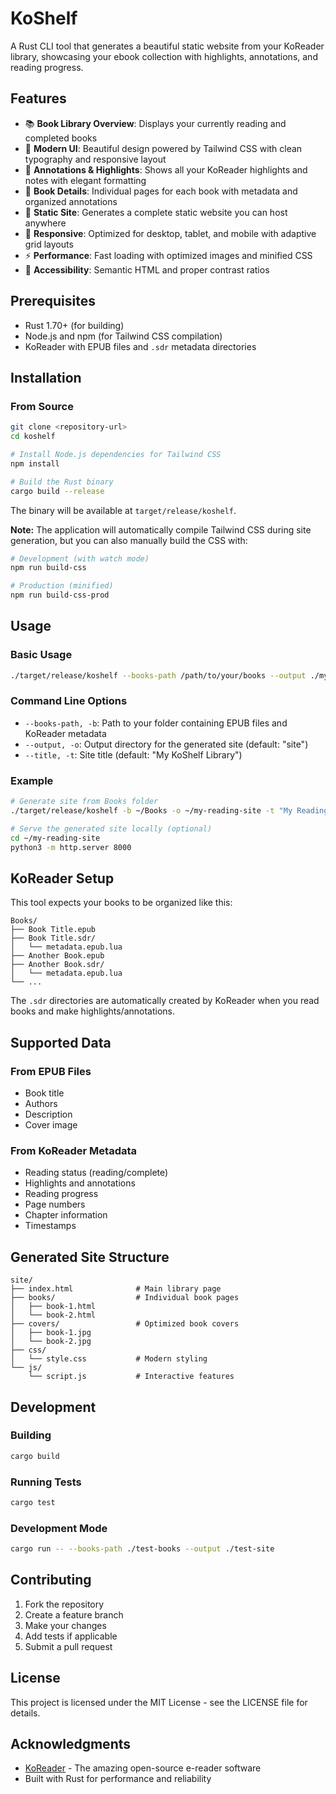 # KoShelf

A Rust CLI tool that generates a beautiful static website from your KoReader library, showcasing your ebook collection with highlights, annotations, and reading progress.

## Features

- 📚 **Book Library Overview**: Displays your currently reading and completed books
- 🎨 **Modern UI**: Beautiful design powered by Tailwind CSS with clean typography and responsive layout
- 📝 **Annotations & Highlights**: Shows all your KoReader highlights and notes with elegant formatting
- 📖 **Book Details**: Individual pages for each book with metadata and organized annotations
- 🚀 **Static Site**: Generates a complete static website you can host anywhere
- 📱 **Responsive**: Optimized for desktop, tablet, and mobile with adaptive grid layouts
- ⚡ **Performance**: Fast loading with optimized images and minified CSS
- 🎯 **Accessibility**: Semantic HTML and proper contrast ratios

## Prerequisites

- Rust 1.70+ (for building)
- Node.js and npm (for Tailwind CSS compilation)
- KoReader with EPUB files and `.sdr` metadata directories

## Installation

### From Source

```bash
git clone <repository-url>
cd koshelf

# Install Node.js dependencies for Tailwind CSS
npm install

# Build the Rust binary
cargo build --release
```

The binary will be available at `target/release/koshelf`.

**Note:** The application will automatically compile Tailwind CSS during site generation, but you can also manually build the CSS with:

```bash
# Development (with watch mode)
npm run build-css

# Production (minified)
npm run build-css-prod
```

## Usage

### Basic Usage

```bash
./target/release/koshelf --books-path /path/to/your/books --output ./my-library-site
```

### Command Line Options

- `--books-path, -b`: Path to your folder containing EPUB files and KoReader metadata
- `--output, -o`: Output directory for the generated site (default: "site")
- `--title, -t`: Site title (default: "My KoShelf Library")

### Example

```bash
# Generate site from Books folder
./target/release/koshelf -b ~/Books -o ~/my-reading-site -t "My Reading Journey"

# Serve the generated site locally (optional)
cd ~/my-reading-site
python3 -m http.server 8000
```

## KoReader Setup

This tool expects your books to be organized like this:

```
Books/
├── Book Title.epub
├── Book Title.sdr/
│   └── metadata.epub.lua
├── Another Book.epub
├── Another Book.sdr/
│   └── metadata.epub.lua
└── ...
```

The `.sdr` directories are automatically created by KoReader when you read books and make highlights/annotations.

## Supported Data

### From EPUB Files
- Book title
- Authors
- Description
- Cover image

### From KoReader Metadata
- Reading status (reading/complete)
- Highlights and annotations
- Reading progress
- Page numbers
- Chapter information
- Timestamps

## Generated Site Structure

```
site/
├── index.html              # Main library page
├── books/                  # Individual book pages
│   ├── book-1.html
│   └── book-2.html
├── covers/                 # Optimized book covers
│   ├── book-1.jpg
│   └── book-2.jpg
├── css/
│   └── style.css           # Modern styling
└── js/
    └── script.js           # Interactive features
```

## Development

### Building

```bash
cargo build
```

### Running Tests

```bash
cargo test
```

### Development Mode

```bash
cargo run -- --books-path ./test-books --output ./test-site
```

## Contributing

1. Fork the repository
2. Create a feature branch
3. Make your changes
4. Add tests if applicable
5. Submit a pull request

## License

This project is licensed under the MIT License - see the LICENSE file for details.

## Acknowledgments

- [KoReader](https://koreader.rocks/) - The amazing open-source e-reader software
- Built with Rust for performance and reliability 